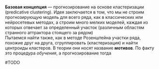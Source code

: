 **Базовая концепция** — прогнозирование на основе кластеризации (predicative clustering). Идея заключается в том, что мы не строим прогнозирующую модель для всего ряда, как в классических или нейросетевых методах, а строим много мелких моделей, каждая из которых отвечает за определенный участок (различным областям странного аттрактора стоящего за рядом)  
Пытаемся найти также, как в методе Розенштейна участки ряда, похожие друг на друга, сгруппировать (кластеризация) и найти центроиды кластеров. В теории они носят название **мотивов**. По факту это процедура *обучения*, а прогнозирование тогда 

#TODO 
